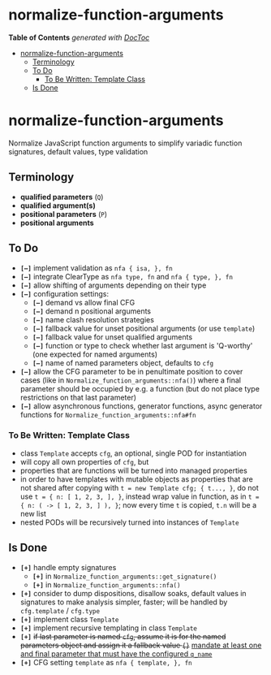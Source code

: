 
# normalize-function-arguments


<!-- START doctoc generated TOC please keep comment here to allow auto update -->
<!-- DON'T EDIT THIS SECTION, INSTEAD RE-RUN doctoc TO UPDATE -->
**Table of Contents**  *generated with [DocToc](https://github.com/thlorenz/doctoc)*

- [normalize-function-arguments](#normalize-function-arguments)
  - [Terminology](#terminology)
  - [To Do](#to-do)
    - [To Be Written: Template Class](#to-be-written-template-class)
  - [Is Done](#is-done)

<!-- END doctoc generated TOC please keep comment here to allow auto update -->



# normalize-function-arguments

Normalize JavaScript function arguments to simplify variadic function signatures, default values, type
validation

## Terminology

* **qualified parameters** (`Q`)
* **qualified argument(s)**
* **positional parameters** (`P`)
* **positional arguments**


## To Do

* **`[—]`** implement validation as `nfa { isa, }, fn`
* **`[—]`** integrate ClearType as `nfa type, fn` and `nfa { type, }, fn`
* **`[—]`** allow shifting of arguments depending on their type
* **`[—]`** configuration settings:
  * **`[—]`** demand vs allow final CFG
  * **`[—]`** demand n positional arguments
  * **`[—]`** name clash resolution strategies
  * **`[—]`** fallback value for unset positional arguments (or use `template`)
  * **`[—]`** fallback value for unset qualified arguments
  * **`[—]`** function or type to check whether last argument is 'Q-worthy' (one expected for named
    arguments)
  * **`[—]`** name of named parameters object, defaults to `cfg`
* **`[—]`** allow the CFG parameter to be in penultimate position to cover cases (like in
  `Normalize_function_arguments::nfa()`) where a final parameter should be occupied by e.g. a function (but
  do not place type restrictions on that last parameter)
* **`[—]`** allow asynchronous functions, generator functions, async generator functions for
  `Normalize_function_arguments::nfa#fn`


### To Be Written: Template Class

* class `Template` accepts `cfg`, an optional, single POD for instantiation
* will copy all own properties of `cfg`, but
* properties that are functions will be turned into managed properties
* in order to have templates with mutable objects as properties that are not shared after copying with `t =
  new Template cfg; { t..., }`, do not use `t = { n: [ 1, 2, 3, ], }`, instead wrap value in function, as in
  `t = { n: ( -> [ 1, 2, 3, ] ), }`; now every time `t` is copied, `t.n` will be a new list
* nested PODs will be recursively turned into instances of `Template`

## Is Done

* **`[+]`** handle empty signatures
  * **`[+]`** in `Normalize_function_arguments::get_signature()`
  * **`[+]`** in `Normalize_function_arguments::nfa()`
* **`[+]`** consider to dump dispositions, disallow soaks, default values in signatures to make analysis
  simpler, faster; will be handled by `cfg.template` / `cfg.type`
* **`[+]`** implement class `Template`
* **`[+]`** implement recursive templating in class `Template`
* **`[+]`** <del>if last parameter is named `cfg`, assume it is for the named parameters object and assign it
  a fallback value `{}`</del> <ins>mandate at least one and final parameter that must have the configured
  `q_name`</ins>
* **`[+]`** CFG setting `template` as `nfa { template, }, fn`

<!--
###

# Restriction

In order to avoid having to integrate a JS expression parser, we restrict eligible functions to those whose
signatures consists of nothing but bare parameter names, parameter names with spread (soak) symbol '...',
and parameter names with the symbolic default 'optional' which must be spelled out in those same letters.

# CFG Resolution Strategies

* demand fixed number positional
* demand last one named
* signature has *p* ∈ ℕ₀ positional parameters (named in signature)
* signature has *q* ∈ [ 0, 1 ] PODs for named parameters (i.e. has one or none)
* signature has *p* + *q* = *b* ∈ ℕ₀ parameters
* signature has *s* ∈ [ 0, 1 ] splats (i.e. has one or none)
* function call has *a* ∈ ℕ₀ arguments
  * pre-check strategies:
    * **PCS1**: reject if *b* ≠ *p*
    * **PCS2**: reject if *b* > *p* (Note: can/will not apply if any parameter is declared as a rest (or
      soak) parameter (i.e. with `...`); in that case, assume *b* = *p*)
* recognition of CFG:
  * all strategies / invariants:
    * CFG may only be last parameter and therefore last argument
    * CFG must be a POD
  * CFG recognition strategies:
    * **CRS1** CFG must be at position of CFG in parameters, arguments[ b - 1 ]
    * **CRS2** CFG must be at last position of arguments, arguments[ a - 1 ]
Given a function `f = ( a, b, c, cfg ) ->` that is called as follows:

* **p0_n0**: f()
* **p1_n0**: f 1
* **p2_n0**: f 1, 2
* **p3_n0**: f 1, 2, 3
* **p0_n1**: f          { a: 4, d: 5, }
* **p1_n1**: f 1,       { a: 4, d: 5, }
* **p2_n1**: f 1, 2,    { a: 4, d: 5, }
* **p3_n1**: f 1, 2, 3, { a: 4, d: 5, }
* **p4_n0**: f 1, 2, 3, 4

* **NN**: demand 4 arguments, last one must be a POD
  * **p0_n0**: f()                          # ERROR
  * **p1_n0**: f 1                          # ERROR
  * **p2_n0**: f 1, 2                       # ERROR
  * **p3_n0**: f 1, 2, 3                    # ERROR
  * **p0_n1**: f          { a: 4, d: 5, }   # ERROR
  * **p1_n1**: f 1,       { a: 4, d: 5, }   # ERROR
  * **p2_n1**: f 1, 2,    { a: 4, d: 5, }   # ERROR
  * **p3_n1**: f 1, 2, 3, { a: 4, d: 5, }   # depends on Name Clash Resolution Strategy
  * **p4_n0**: f 1, 2, 3, 4                 # ERROR

* **NN**: assign positional arguments that appear in signature, last must be a POD
  * **p0_n0**: f()                          # ERROR
  * **p1_n0**: f 1                          # ERROR
  * **p2_n0**: f 1, 2                       # ERROR
  * **p3_n0**: f 1, 2, 3                    # ERROR
  * **p0_n1**: f          { a: 4, d: 5, }   # { a: 4, d: 5, }
  * **p1_n1**: f 1,       { a: 4, d: 5, }   # {       d: 5, }, `a` depends on Name Clash Resolution Strategy
  * **p2_n1**: f 1, 2,    { a: 4, d: 5, }   # {       d: 5, }, `a` depends on Name Clash Resolution Strategy
  * **p3_n1**: f 1, 2, 3, { a: 4, d: 5, }   # {       d: 5, }, `a` depends on Name Clash Resolution Strategy
  * **p4_n0**: f 1, 2, 3, 4                 # ERROR

* **NN**: assign positional arguments that appear in signature, last may be a POD (udf: `undefined`)
  * **p0_n0**: f()                          # { a: 4, b: udf, c: udf, }
  * **p1_n0**: f 1                          # { a: 4, b: udf, c: udf, }
  * **p2_n0**: f 1, 2                       # { a: 4, b: udf, c: udf, }
  * **p3_n0**: f 1, 2, 3                    # { a: 4, b: udf, c: udf, }
  * **p0_n1**: f          { a: 4, d: 5, }   # { a: 4, b: udf, c: udf, d: 5, }
  * **p1_n1**: f 1,       { a: 4, d: 5, }   # {       b: udf, c: udf, d: 5, }, `a` depends on Name Clash Resolution Strategy
  * **p2_n1**: f 1, 2,    { a: 4, d: 5, }   # {       b: udf, c: udf, d: 5, }, `a` depends on Name Clash Resolution Strategy
  * **p3_n1**: f 1, 2, 3, { a: 4, d: 5, }   # {       b: udf, c: udf, d: 5, }, `a` depends on Name Clash Resolution Strategy
  * **p4_n0**: f 1, 2, 3, 4                 # ERROR

###

-->